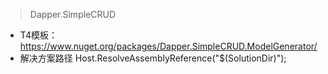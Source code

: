 > Dapper.SimpleCRUD
- T4模板：https://www.nuget.org/packages/Dapper.SimpleCRUD.ModelGenerator/
- 解决方案路径 Host.ResolveAssemblyReference("$(SolutionDir)");
